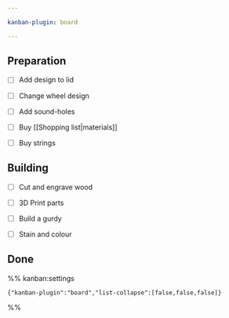 ```yaml
---

kanban-plugin: board

---
```


## Preparation

- [ ] Add design to lid
- [ ] Change wheel design
- [ ] Add sound-holes
- [ ] Buy [[Shopping list|materials]]
- [ ] Buy strings


## Building

- [ ] Cut and engrave wood
- [ ] 3D Print parts
- [ ] Build a gurdy
- [ ] Stain and colour


## Done





%% kanban:settings
```
{"kanban-plugin":"board","list-collapse":[false,false,false]}
```
%%